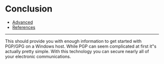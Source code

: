 # Conclusion

- [Advanced](07-Advanced.md)
- [References](09-References.md)
---

This should provide you with enough information to get started with PGP/GPG on a Windows host. While PGP can seem complicated at first it&quot;s actually pretty simple. With this technology you can secure nearly all of your electronic communications.
